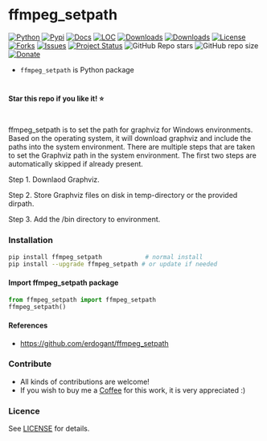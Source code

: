# ffmpeg_setpath

[![Python](https://img.shields.io/pypi/pyversions/ffmpeg_setpath)](https://img.shields.io/pypi/pyversions/ffmpeg_setpath)
[![Pypi](https://img.shields.io/pypi/v/ffmpeg_setpath)](https://pypi.org/project/ffmpeg_setpath/)
[![Docs](https://img.shields.io/badge/Sphinx-Docs-Green)](https://erdogant.github.io/ffmpeg_setpath/)
[![LOC](https://sloc.xyz/github/erdogant/ffmpeg_setpath/?category=code)](https://github.com/erdogant/ffmpeg_setpath/)
[![Downloads](https://static.pepy.tech/personalized-badge/ffmpeg_setpath?period=month&units=international_system&left_color=grey&right_color=brightgreen&left_text=PyPI%20downloads/month)](https://pepy.tech/project/ffmpeg_setpath)
[![Downloads](https://static.pepy.tech/personalized-badge/ffmpeg_setpath?period=total&units=international_system&left_color=grey&right_color=brightgreen&left_text=Downloads)](https://pepy.tech/project/ffmpeg_setpath)
[![License](https://img.shields.io/badge/license-MIT-green.svg)](https://github.com/erdogant/ffmpeg_setpath/blob/master/LICENSE)
[![Forks](https://img.shields.io/github/forks/erdogant/ffmpeg_setpath.svg)](https://github.com/erdogant/ffmpeg_setpath/network)
[![Issues](https://img.shields.io/github/issues/erdogant/ffmpeg_setpath.svg)](https://github.com/erdogant/ffmpeg_setpath/issues)
[![Project Status](http://www.repostatus.org/badges/latest/active.svg)](http://www.repostatus.org/#active)
![GitHub Repo stars](https://img.shields.io/github/stars/erdogant/ffmpeg_setpath)
![GitHub repo size](https://img.shields.io/github/repo-size/erdogant/ffmpeg_setpath)
[![Donate](https://img.shields.io/badge/Support%20this%20project-grey.svg?logo=github%20sponsors)](https://erdogant.github.io/ffmpeg_setpath/pages/html/Documentation.html#)
<!---[![BuyMeCoffee](https://img.shields.io/badge/buymea-coffee-yellow.svg)](https://www.buymeacoffee.com/erdogant)-->
<!---[![Coffee](https://img.shields.io/badge/coffee-black-grey.svg)](https://erdogant.github.io/donate/?currency=USD&amount=5)-->


* ``ffmpeg_setpath`` is Python package

# 
**Star this repo if you like it! ⭐️**
#

ffmpeg_setpath is to set the path for graphviz for Windows environments.
Based on the operating system, it will download graphviz and include the paths into the system environment.
There are multiple steps that are taken to set the Graphviz path in the system environment.
The first two steps are automatically skipped if already present.


Step 1. Downlaod Graphviz.

Step 2. Store Graphviz files on disk in temp-directory or the provided dirpath.

Step 3. Add the /bin directory to environment.


### Installation

```bash
pip install ffmpeg_setpath            # normal install
pip install --upgrade ffmpeg_setpath # or update if needed
```

#### Import ffmpeg_setpath package
```python
from ffmpeg_setpath import ffmpeg_setpath
ffmpeg_setpath()
```


#### References
* https://github.com/erdogant/ffmpeg_setpath

### Contribute
* All kinds of contributions are welcome!
* If you wish to buy me a <a href="https://www.buymeacoffee.com/erdogant">Coffee</a> for this work, it is very appreciated :)

### Licence
See [LICENSE](LICENSE) for details.
